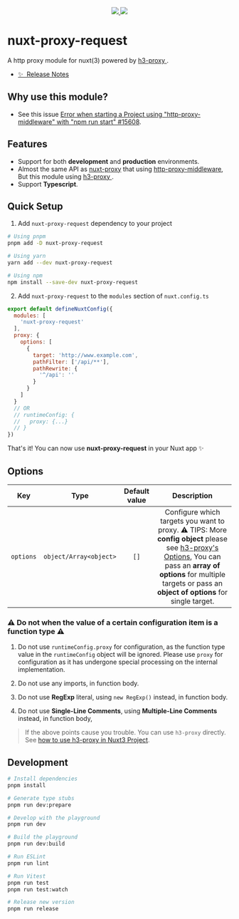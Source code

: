 

<p align="center">
  <a href="https://www.npmjs.org/package/nuxt-proxy-request">
    <img src="https://img.shields.io/npm/v/nuxt-proxy-request.svg">
  </a>
  <a href="https://npmcharts.com/compare/nuxt-proxy-request?minimal=true">
    <img src="https://img.shields.io/npm/dm/nuxt-proxy-request.svg">
  </a>
  <br>
</p>

# nuxt-proxy-request

A http proxy module for nuxt(3) powered by <a href="https://github.com/yisibell/h3-proxy"> h3-proxy </a>.

- [✨ &nbsp;Release Notes](/CHANGELOG.md)

## Why use this module?

- See this issue [Error when starting a Project using "http-proxy-middleware" with "npm run start" #15608](https://github.com/nuxt/nuxt/issues/15608).

## Features

- Support for both **development** and **production** environments.
- Almost the same API as  [nuxt-proxy](https://github.com/wobsoriano/nuxt-proxy) that using [http-proxy-middleware](https://github.com/chimurai/http-proxy-middleware), But this module using <a href="https://github.com/yisibell/h3-proxy"> h3-proxy </a>.
- Support **Typescript**.

## Quick Setup

1. Add `nuxt-proxy-request` dependency to your project

```bash
# Using pnpm
pnpm add -D nuxt-proxy-request

# Using yarn
yarn add --dev nuxt-proxy-request

# Using npm
npm install --save-dev nuxt-proxy-request
```

2. Add `nuxt-proxy-request` to the `modules` section of `nuxt.config.ts`

```js
export default defineNuxtConfig({
  modules: [
    'nuxt-proxy-request'
  ],
  proxy: {
    options: [
      {
        target: 'http://www.example.com',
        pathFilter: ['/api/**'],
        pathRewrite: {
          '^/api': ''
        }
      }
    ]
  }
  // OR
  // runtimeConfig: {
  //   proxy: {...}
  // }
})
```

That's it! You can now use **nuxt-proxy-request** in your Nuxt app ✨

## Options

| Key | Type | Default value | Description |
| :---: | :---: | :---: | :---: |
| `options` | `object/Array<object>` | `[]` | Configure which targets you want to proxy. :warning: TIPS: More **config object** please see [h3-proxy's Options](https://github.com/yisibell/h3-proxy#options), You can pass an **array of options** for multiple targets or pass an **object of options** for single target.|


### :warning: Do not when the value of a certain configuration item is a function type :warning:

1. Do not use `runtimeConfig.proxy` for configuration, as the function type value in the `runtimeConfig` object will be ignored. Please use `proxy` for configuration as it has undergone special processing on the internal implementation.

2. Do not use any imports, in function body.

3. Do not use **RegExp** literal, using `new RegExp()` instead, in function body.

4. Do not use **Single-Line Comments**, using **Multiple-Line Comments** instead, in function body,

> If the above points cause you trouble. You can use `h3-proxy` directly. See [how to use h3-proxy in Nuxt3 Project](https://github.com/yisibell/h3-proxy#nuxt).

## Development

```bash
# Install dependencies
pnpm install

# Generate type stubs
pnpm run dev:prepare

# Develop with the playground
pnpm run dev

# Build the playground
pnpm run dev:build

# Run ESLint
pnpm run lint

# Run Vitest
pnpm run test
pnpm run test:watch

# Release new version
pnpm run release
```
